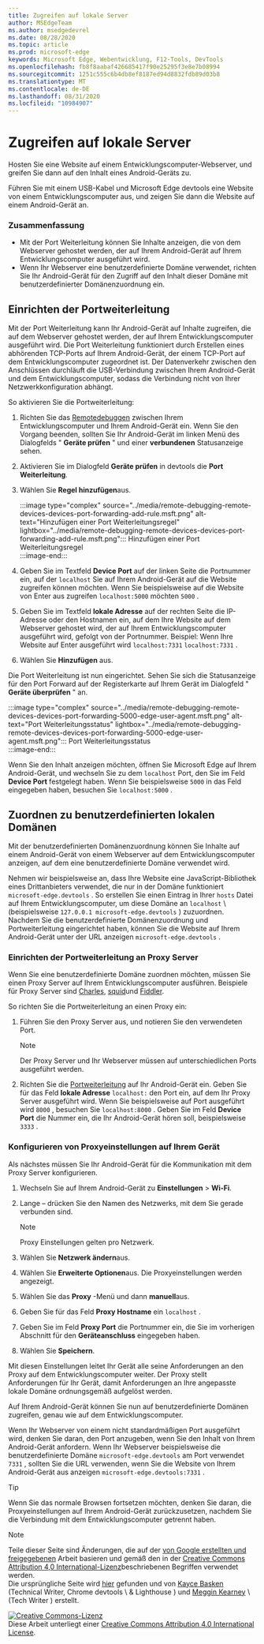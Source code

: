```yaml
---
title: Zugreifen auf lokale Server
author: MSEdgeTeam
ms.author: msedgedevrel
ms.date: 08/28/2020
ms.topic: article
ms.prod: microsoft-edge
keywords: Microsoft Edge, Webentwicklung, F12-Tools, DevTools
ms.openlocfilehash: fb8f8aabaf426685417f90e25295f3e8e7b08994
ms.sourcegitcommit: 1251c555c6b4db8ef8187ed94d8832fdb89d03b8
ms.translationtype: MT
ms.contentlocale: de-DE
ms.lasthandoff: 08/31/2020
ms.locfileid: "10984907"
---
```

<!-- Copyright Kayce Basques 

   Licensed under the Apache License, Version 2.0 (the "License");
   you may not use this file except in compliance with the License.
   You may obtain a copy of the License at

       https://www.apache.org/licenses/LICENSE-2.0

   Unless required by applicable law or agreed to in writing, software
   distributed under the License is distributed on an "AS IS" BASIS,
   WITHOUT WARRANTIES OR CONDITIONS OF ANY KIND, either express or implied.
   See the License for the specific language governing permissions and
   limitations under the License.  -->  





# Zugreifen auf lokale Server   




Hosten Sie eine Website auf einem Entwicklungscomputer-Webserver, und greifen Sie dann auf den Inhalt eines Android-Geräts zu.  

Führen Sie mit einem USB-Kabel und Microsoft Edge devtools eine Website von einem Entwicklungscomputer aus, und zeigen Sie dann die Website auf einem Android-Gerät an.  

### Zusammenfassung  

*   Mit der Port Weiterleitung können Sie Inhalte anzeigen, die von dem Webserver gehostet werden, der auf Ihrem Android-Gerät auf Ihrem Entwicklungscomputer ausgeführt wird.  
*   Wenn Ihr Webserver eine benutzerdefinierte Domäne verwendet, richten Sie Ihr Android-Gerät für den Zugriff auf den Inhalt dieser Domäne mit benutzerdefinierter Domänenzuordnung ein.  

## Einrichten der Portweiterleitung   

Mit der Port Weiterleitung kann Ihr Android-Gerät auf Inhalte zugreifen, die auf dem Webserver gehostet werden, der auf Ihrem Entwicklungscomputer ausgeführt wird.  Die Port Weiterleitung funktioniert durch Erstellen eines abhörenden TCP-Ports auf Ihrem Android-Gerät, der einem TCP-Port auf dem Entwicklungscomputer zugeordnet ist.  Der Datenverkehr zwischen den Anschlüssen durchläuft die USB-Verbindung zwischen Ihrem Android-Gerät und dem Entwicklungscomputer, sodass die Verbindung nicht von Ihrer Netzwerkkonfiguration abhängt.  

So aktivieren Sie die Portweiterleitung:  

1.  Richten Sie das [Remotedebuggen][RemoteDebuggingGettingStarted] zwischen Ihrem Entwicklungscomputer und Ihrem Android-Gerät ein.  Wenn Sie den Vorgang beenden, sollten Sie Ihr Android-Gerät im linken Menü des Dialogfelds " **Geräte prüfen** " und einer **verbundenen** Statusanzeige sehen.  
1.  Aktivieren Sie im Dialogfeld **Geräte prüfen** in devtools die **Port Weiterleitung**.  
1.  Wählen Sie **Regel hinzufügen**aus.  
    
    :::image type="complex" source="../media/remote-debugging-remote-devices-devices-port-forwarding-add-rule.msft.png" alt-text="Hinzufügen einer Port Weiterleitungsregel" lightbox="../media/remote-debugging-remote-devices-devices-port-forwarding-add-rule.msft.png":::
       Hinzufügen einer Port Weiterleitungsregel  
    :::image-end:::  
    
1.  Geben Sie im Textfeld **Device Port** auf der linken Seite die Portnummer ein, auf der `localhost` Sie auf Ihrem Android-Gerät auf die Website zugreifen können möchten.  Wenn Sie beispielsweise auf die Website von Enter aus zugreifen `localhost:5000` möchten `5000` .  
1.  Geben Sie im Textfeld **lokale Adresse** auf der rechten Seite die IP-Adresse oder den Hostnamen ein, auf dem Ihre Website auf dem Webserver gehostet wird, der auf Ihrem Entwicklungscomputer ausgeführt wird, gefolgt von der Portnummer.  Beispiel: Wenn Ihre Website auf Enter ausgeführt wird `localhost:7331` `localhost:7331` .  
1.  Wählen Sie **Hinzufügen** aus.  
    
Die Port Weiterleitung ist nun eingerichtet.  Sehen Sie sich die Statusanzeige für den Port Forward auf der Registerkarte auf Ihrem Gerät im Dialogfeld " **Geräte überprüfen** " an.  

:::image type="complex" source="../media/remote-debugging-remote-devices-devices-port-forwarding-5000-edge-user-agent.msft.png" alt-text="Port Weiterleitungsstatus" lightbox="../media/remote-debugging-remote-devices-devices-port-forwarding-5000-edge-user-agent.msft.png":::
   Port Weiterleitungsstatus  
:::image-end:::  

Wenn Sie den Inhalt anzeigen möchten, öffnen Sie Microsoft Edge auf Ihrem Android-Gerät, und wechseln Sie zu dem `localhost` Port, den Sie im Feld **Device Port** festgelegt haben.  Wenn Sie beispielsweise `5000` in das Feld eingegeben haben, besuchen Sie `localhost:5000` .  

## Zuordnen zu benutzerdefinierten lokalen Domänen   

Mit der benutzerdefinierten Domänenzuordnung können Sie Inhalte auf einem Android-Gerät von einem Webserver auf dem Entwicklungscomputer anzeigen, auf dem eine benutzerdefinierte Domäne verwendet wird.  

Nehmen wir beispielsweise an, dass Ihre Website eine JavaScript-Bibliothek eines Drittanbieters verwendet, die nur in der Domäne funktioniert `microsoft-edge.devtools` .  So erstellen Sie einen Eintrag in Ihrer `hosts` Datei auf Ihrem Entwicklungscomputer, um diese Domäne an `localhost` \ (beispielsweise `127.0.0.1 microsoft-edge.devtools` \) zuzuordnen.  Nachdem Sie die benutzerdefinierte Domänenzuordnung und Portweiterleitung eingerichtet haben, können Sie die Website auf Ihrem Android-Gerät unter der URL anzeigen `microsoft-edge.devtools` .  

### Einrichten der Portweiterleitung an Proxy Server  

Wenn Sie eine benutzerdefinierte Domäne zuordnen möchten, müssen Sie einen Proxy Server auf Ihrem Entwicklungscomputer ausführen.  Beispiele für Proxy Server sind [Charles][CharlesWebDebuggingProxy], [squid][SquidOptimisingWebDelivery]und [Fiddler][FiddlerWebDebuggingProxy].  

So richten Sie die Portweiterleitung an einen Proxy ein:  

1.  Führen Sie den Proxy Server aus, und notieren Sie den verwendeten Port.  
    
    > [!NOTE]
    > Der Proxy Server und Ihr Webserver müssen auf unterschiedlichen Ports ausgeführt werden.  
    
1.  Richten Sie die [Portweiterleitung](#set-up-port-forwarding) auf Ihr Android-Gerät ein.  Geben Sie für das Feld **lokale Adresse** `localhost:` den Port ein, auf dem Ihr Proxy Server ausgeführt wird.  Wenn Sie beispielsweise auf Port ausgeführt wird `8000` , besuchen Sie `localhost:8000` .  Geben Sie im Feld **Device Port** die Nummer ein, die Ihr Android-Gerät hören soll, beispielsweise `3333` .  
    
### Konfigurieren von Proxyeinstellungen auf Ihrem Gerät  

Als nächstes müssen Sie Ihr Android-Gerät für die Kommunikation mit dem Proxy Server konfigurieren.  

1.  Wechseln Sie auf Ihrem Android-Gerät zu **Einstellungen**  >  **Wi-Fi**.  
1.  Lange – drücken Sie den Namen des Netzwerks, mit dem Sie gerade verbunden sind.  
    
    > [!NOTE]
    > Proxy Einstellungen gelten pro Netzwerk.  
    
1.  Wählen Sie **Netzwerk ändern**aus.  
1.  Wählen Sie **Erweiterte Optionen**aus.  Die Proxyeinstellungen werden angezeigt.  
1.  Wählen Sie das **Proxy** -Menü und dann **manuell**aus.  
1.  Geben Sie für das Feld **Proxy Hostname** ein `localhost` .  
1.  Geben Sie im Feld **Proxy Port** die Portnummer ein, die Sie im vorherigen Abschnitt für den **Geräteanschluss** eingegeben haben.  
1.  Wählen Sie **Speichern**.  
    
Mit diesen Einstellungen leitet Ihr Gerät alle seine Anforderungen an den Proxy auf dem Entwicklungscomputer weiter.  Der Proxy stellt Anforderungen für Ihr Gerät, damit Anforderungen an Ihre angepasste lokale Domäne ordnungsgemäß aufgelöst werden.  

Auf Ihrem Android-Gerät können Sie nun auf benutzerdefinierte Domänen zugreifen, genau wie auf dem Entwicklungscomputer.  

Wenn Ihr Webserver von einem nicht standardmäßigen Port ausgeführt wird, denken Sie daran, den Port anzugeben, wenn Sie den Inhalt von Ihrem Android-Gerät anfordern.  Wenn Ihr Webserver beispielsweise die benutzerdefinierte Domäne `microsoft-edge.devtools` am Port verwendet `7331` , sollten Sie die URL verwenden, wenn Sie die Website von Ihrem Android-Gerät aus anzeigen `microsoft-edge.devtools:7331` .  

> [!TIP]
> Wenn Sie das normale Browsen fortsetzen möchten, denken Sie daran, die Proxyeinstellungen auf Ihrem Android-Gerät zurückzusetzen, nachdem Sie die Verbindung mit dem Entwicklungscomputer getrennt haben.  

<!--  
  


-->  
<!-- links -->  

[RemoteDebuggingGettingStarted]: ./index.md "Erste Schritte mit dem Remotedebuggen von Android-Geräten | Microsoft docs"  

[CharlesWebDebuggingProxy]: https://www.charlesproxy.com "Charles Web Debugging-Proxy"  

[SquidOptimisingWebDelivery]: https://www.squid-cache.org "Squid: Optimieren der Web-Zustellung"  

[FiddlerWebDebuggingProxy]: https://www.telerik.com/fiddler "Fiddler-Free Web Debugging Proxy"  

> [!NOTE]
> Teile dieser Seite sind Änderungen, die auf der [von Google erstellten und freigegebenen][GoogleSitePolicies] Arbeit basieren und gemäß den in der [Creative Commons Attribution 4,0 International-Lizenz][CCA4IL]beschriebenen Begriffen verwendet werden.  
> Die ursprüngliche Seite wird [hier](https://developers.google.com/web/tools/chrome-devtools/remote-debugging/local-server) gefunden und von [Kayce Basken][KayceBasques] (Technical Writer, Chrome devtools \ & Lighthouse \) und [Meggin Kearney][MegginKearney] \ (Tech Writer \) erstellt.  

[![Creative Commons-Lizenz][CCby4Image]][CCA4IL]  
Diese Arbeit unterliegt einer [Creative Commons Attribution 4.0 International License][CCA4IL].  

[CCA4IL]: https://creativecommons.org/licenses/by/4.0  
[CCby4Image]: https://i.creativecommons.org/l/by/4.0/88x31.png  
[GoogleSitePolicies]: https://developers.google.com/terms/site-policies  
[KayceBasques]: https://developers.google.com/web/resources/contributors/kaycebasques  
[MegginKearney]: https://developers.google.com/web/resources/contributors/megginkearney  
